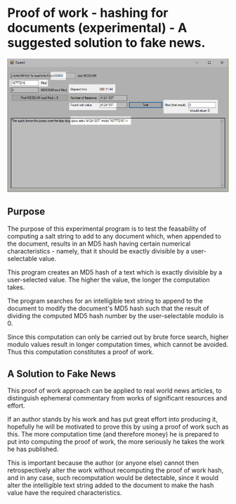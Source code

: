# Proof of work - hashing for documents (experimental) - A suggested solution to fake news.

![Preview1](./pow.png)

<h2>Purpose</h2>
The purpose of this experimental program is to test the feasability of computing a salt string to add to any document which, when appended to the document, results in an MD5 hash having certain numerical characteristics - namely, that it should be exactly divisible by a user-selectable value.

This program creates an MD5 hash of a text which is exactly divisible by a user-selected value. The higher the value, the longer the computation takes.

The program searches for an intelligible text string to append to the document to modify the document's MD5 hash such that the result of dividing the computed MD5 hash number by the user-selectable modulo is 0.

Since this computation can only be carried out by brute force search, higher modulo values result in longer computation times, which cannot be avoided. Thus this computation constitutes a proof of work.

<h2>A Solution to Fake News</h2>
This proof of work approach can be applied to real world news articles, to distinguish ephemeral commentary from works of significant resources and effort.

If an author stands by his work and has put great effort into producing it, hopefully he will be motivated to prove this by using a proof of work such as this. The more computation time (and therefore money) he is prepared to put into computing the proof of work, the more seriously he takes the work he has published.

This is important because the author (or anyone else) cannot then retrospectively alter the work without recomputing the proof of work hash, and in any case, such recomputation would be detectable, since it would alter the intelligible text string added to the document to make the hash value have the required characteristics.

